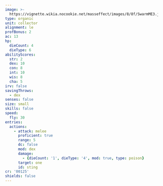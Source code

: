 ```yaml
---
image: >-
  https://vignette.wikia.nocookie.net/masseffect/images/8/8f/SwarmME3.jpg/revision/latest/scale-to-width-down/350?cb=20121201212516
type: organic
unit: collector
alignment: le
profBonus: 2
ac: 13
hp:
  dieCount: 4
  dieType: 6
abilityScores:
  str: 2
  dex: 10
  con: 8
  int: 10
  wis: 8
  cha: 5
irv: false
savingThrows:
  - dex
senses: false
size: small
skills: false
speed:
  fly: 30
entries:
  actions:
    - attack: melee
      proficient: true
      range: 5
      dc: false
      mod: dex
      damage:
        - {dieCount: '1', dieType: '4', mod: true, type: poison}
      target: one
      id: sting
cr: '00125'
shields: false
---
```

